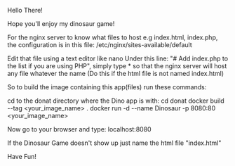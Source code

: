 
Hello There!

Hope you'll enjoy my dinosaur game!

For the nginx server to know what files to host e.g index.html, index.php,
the configuration is in this file: /etc/nginx/sites-available/default

Edit that file using a text editor like nano
Under this line: "# Add index.php to the list if you are using PHP",
simply type * so that the nginx server will host any file whatever the name
	(Do this if the html file is not named index.html)

So to build the image containing this app(files) run these commands:

cd to the donat directory where the Dino app is with:
cd donat 
docker build --tag <your_image_name> .
docker run -d --name Dinosaur -p 8080:80 <your_image_name>

Now go to your browser and type:
localhost:8080

If the Dinosaur Game doesn't show up just name the html file "index.html"

Have Fun!
